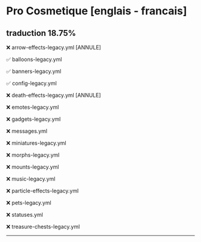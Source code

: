# Pro Cosmetique [englais - francais] 

## traduction 18.75%

❌ arrow-effects-legacy.yml  [ANNULE]

✅ balloons-legacy.yml

✅ banners-legacy.yml

✅ config-legacy.yml

❌ death-effects-legacy.yml  [ANNULE] 

❌ emotes-legacy.yml

❌ gadgets-legacy.yml

❌ messages.yml

❌ miniatures-legacy.yml

❌ morphs-legacy.yml

❌ mounts-legacy.yml

❌ music-legacy.yml

❌ particle-effects-legacy.yml

❌ pets-legacy.yml

❌ statuses.yml

❌ treasure-chests-legacy.yml
___
